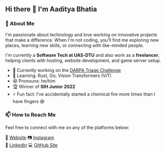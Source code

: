 ## Hi there 👋 I'm Aaditya Bhatia

### 💬 About Me

I'm passionate about technology and love working on innovative projects that make a difference. When I'm not coding, you’ll find me exploring new places, learning new skills, or connecting with like-minded people.  

I'm currently a **Software Tech at UAS-DTU** and also work as a **freelancer**, helping clients with hosting, website development, and game server setup.

- 🔭 Currently working on the [DARPA Triage Challenge](https://triagechallenge.darpa.mil/)
- 🌱 Learning: Rust, Go, Vision Transformers (ViT)
- 😄 Pronouns: he/him  
- 🏆 Winner of **SIH Junior 2022**
- ⚡ Fun fact: I’ve accidentally started a chemical fire more times than I have fingers 😅

### 📫 How to Reach Me

Feel free to connect with me on any of the platforms below:

🏡 [Website][website] 
📷 [Instagram][instagram]   
👔 [LinkedIn][linkedin] 
💻 [GitHub Site][github]

[website]: https://aadityabhatia.com/
[instagram]: https://www.instagram.com/aaadi_b/
[linkedin]: https://www.linkedin.com/in/aaditya-bhatia-170b76187/
[github]: https://aadi121205.github.io/
